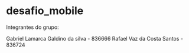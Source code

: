 # desafio_mobile

Integrantes do grupo:

Gabriel Lamarca Galdino da silva - 836666
Rafael Vaz da Costa Santos - 836724
